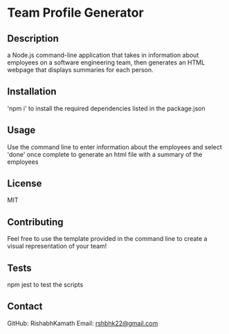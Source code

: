 # Team Profile Generator

## Description
a Node.js command-line application that takes in information about employees on a software engineering team, then generates an HTML webpage that displays summaries for each person.

## Installation
'npm i' to install the required dependencies listed in the package.json

## Usage
Use the command line to enter information about the employees and select 'done' once complete to generate an html file with a summary of the employees

## License
MIT

## Contributing
Feel free to use the template provided in the command line to create a visual representation of your team!

## Tests
npm jest to test the scripts 

## Contact
GitHub: RishabhKamath
Email: rshbhk22@gmail.com
